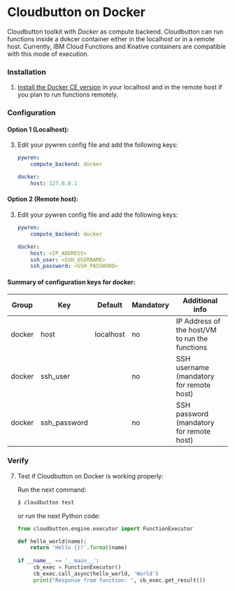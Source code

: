 # Cloudbutton on Docker

Cloudbutton toolkit with *Docker* as compute backend. Cloudbutton can run functions inside a dokcer container either in the localhost or in a remote host. Currently, IBM Cloud Functions and Knative containers are compatible with this mode of execution.


### Installation

1. [Install the Docker CE version](https://docs.docker.com/get-docker/) in your localhost and in the remote host if you plan to run functions remotely.


### Configuration

#### Option 1 (Localhost):

3. Edit your pywren config file and add the following keys:

   ```yaml
   pywren:
       compute_backend: docker

   docker:
       host: 127.0.0.1
   ```


#### Option 2 (Remote host):

3. Edit your pywren config file and add the following keys:

   ```yaml
   pywren:
       compute_backend: docker

   docker:
       host: <IP_ADDRESS>
       ssh_user: <SSH_USERNAME>
       ssh_password: <SSH_PASSWORD>
   ```

#### Summary of configuration keys for docker:

|Group|Key|Default|Mandatory|Additional info|
|---|---|---|---|---|
|docker | host | localhost |no | IP Address of the host/VM to run the functions |
|docker | ssh_user | |no | SSH username (mandatory for remote host)|
|docker | ssh_password | |no | SSH password (mandatory for remote host)|


### Verify

7. Test if Cloudbutton on Docker is working properly:

   Run the next command:
   
   ```bash
   $ cloudbutton test
   ```
   
   or run the next Python code:
   
   ```python
   from cloudbutton.engine.executor import FunctionExecutor
   
   def hello_world(name):
       return 'Hello {}!'.format(name)
    
   if __name__ == '__main__':
        cb_exec = FunctionExecutor()
        cb_exec.call_async(hello_world, 'World')
        print("Response from function: ", cb_exec.get_result())
   ```